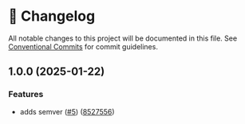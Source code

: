 <!-- markdownlint-disable --><!-- textlint-disable -->

# 📓 Changelog

All notable changes to this project will be documented in this file. See
[Conventional Commits](https://conventionalcommits.org) for commit guidelines.

## 1.0.0 (2025-01-22)

### Features

- adds semver ([#5](https://github.com/sanity-io/sanity-plugin-form-toolkit/issues/5)) ([8527556](https://github.com/sanity-io/sanity-plugin-form-toolkit/commit/8527556f956a5d439d624d5b4fbb788325ce41f1))
